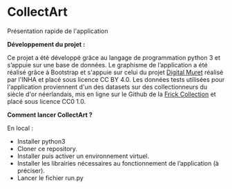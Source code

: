 # CollectArt




Présentation rapide de l'application 


**Développement du projet :** 

Ce projet a été développé grâce au langage de programmation python 3 et s’appuie sur une base de données. Le graphisme de l’application a été réalisé grâce à Bootstrap et s'appuie sur celui du projet [Digital Muret](https://digitalmuret.inha.fr/s/digital-muret/page/accueil) réalisé par l'INHA et placé sous licence CC BY 4.0. 
Les données tests utilisées pour l'application proviennent d'un des datasets sur des collectionneurs du siècle d'or néerlandais, mis en ligne sur le Github de la [Frick Collection](https://github.com/frickcollection) et placé sous licence CC0 1.0.


**Comment lancer CollectArt ?**

En local : 
  - Installer python3
  - Cloner ce repository.
  - Installer puis activer un environnement virtuel.
  - Installer les librairies nécessaires au fonctionnement de l’application (à préciser).
  - Lancer le fichier run.py
  

